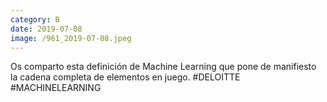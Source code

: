 ```yaml
--- 
category: B 
date: 2019-07-08 
image: /961_2019-07-08.jpeg 
--- 
```


Os comparto esta definición de Machine Learning que pone de manifiesto la cadena completa de elementos en juego. #DELOITTE #MACHINELEARNING